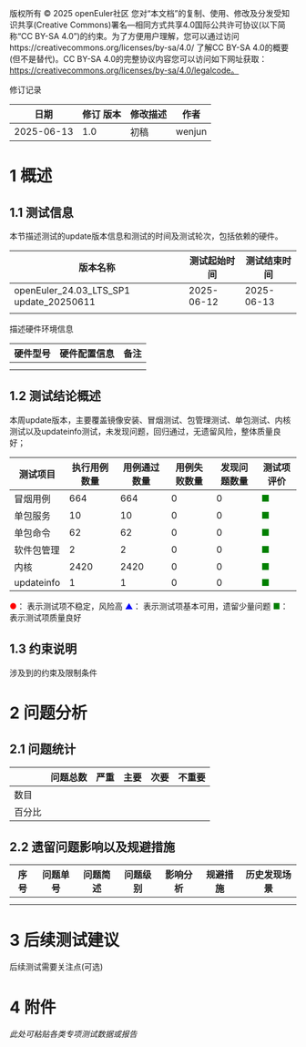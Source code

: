 版权所有 © 2025  openEuler社区
 您对“本文档”的复制、使用、修改及分发受知识共享(Creative Commons)署名—相同方式共享4.0国际公共许可协议(以下简称“CC BY-SA 4.0”)的约束。为了方便用户理解，您可以通过访问https://creativecommons.org/licenses/by-sa/4.0/ 了解CC BY-SA 4.0的概要 (但不是替代)。CC BY-SA 4.0的完整协议内容您可以访问如下网址获取：https://creativecommons.org/licenses/by-sa/4.0/legalcode。

修订记录

| 日期 | 修订   版本 | 修改描述 | 作者 |
| ---- | ----------- | -------- | ---- |
|  2025-06-13    |   1.0          |   初稿       |    wenjun  |


# 1     概述

## 1.1   测试信息

本节描述测试的update版本信息和测试的时间及测试轮次，包括依赖的硬件。

| 版本名称 | 测试起始时间 | 测试结束时间 |
| -------- | ------------ | ------------ |
|    openEuler_24.03_LTS_SP1 update_20250611      |    2025-06-12          |     2025-06-13         |
|          |              |              |

描述硬件环境信息

| 硬件型号 | 硬件配置信息 | 备注 |
| -------- | ------------ | ---- |
|          |              |      |
|          |              |      |

## 1.2    测试结论概述

本周update版本，主要覆盖镜像安装、冒烟测试、包管理测试、单包测试、内核测试以及updateinfo测试，未发现问题，回归通过，无遗留风险，整体质量良好；

| 测试项目 | 执行用例数量 | 用例通过数量 | 用例失败数量 | 发现问题数量 | 测试项评价 |
| ------- | -------- | ------- |-------- | ------- |-------- | 
| 冒烟用例 |    664      |    664      |    0     |    0     |    <font color=green>■</font>     |
| 单包服务 |     10     |    10     |    0     |    0     |   <font color=green>■</font>     |
| 单包命令 |     62    |    62  |    0     |    0    |    <font color=green>■</font>     |
| 软件包管理|    2      |    2     |    0     |    0     |    <font color=green>■</font>     |
| 内核 |    2420      |    2420     |    0     |    0     |    <font color=green>■</font>     |
| updateinfo |    1     |    1     |     0    |    0     |    <font color=green>■</font>     |

<font color=red>●</font>： 表示测试项不稳定，风险高
<font color=blue>▲</font>： 表示测试项基本可用，遗留少量问题
<font color=green>■</font>： 表示测试项质量良好

## 1.3   约束说明

涉及到的约束及限制条件

# 2  问题分析

## 2.1 问题统计

|        | 问题总数 | 严重 | 主要 | 次要 | 不重要 |
| ------ | -------- | ---- | ---- | ---- | ------ |
| 数目   |          |      |      |      |        |
| 百分比 |          |      |      |      |        |

## 2.2 遗留问题影响以及规避措施

| 序号 | 问题单号 | 问题简述 | 问题级别 | 影响分析 | 规避措施 | 历史发现场景 |
| --- | ------- | ------ | ------- | ------- | ------- | ---------- | 
|     |         |        |         |         |         |            |
|     |         |        |         |         |         |            |


# 3   后续测试建议

后续测试需要关注点(可选)

# 4     附件

*此处可粘贴各类专项测试数据或报告*

 



 

 
